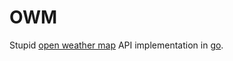 # OWM
Stupid [open weather map](http://openweathermap.org) API
implementation in [go](https://golang.org).